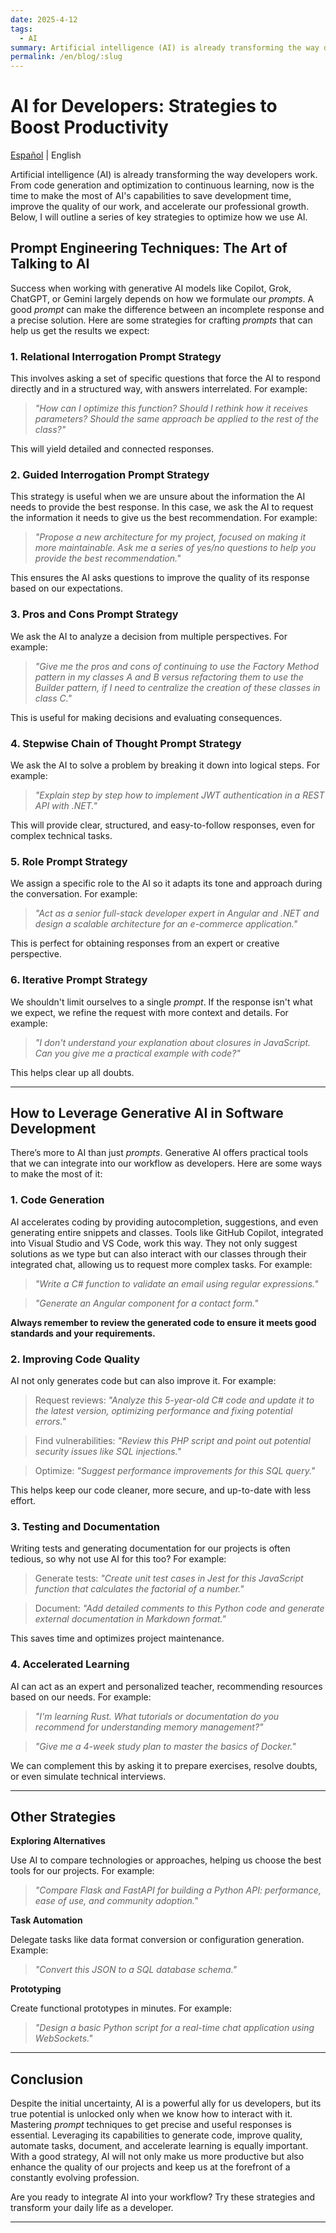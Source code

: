 ```yaml
---
date: 2025-4-12
tags:
  - AI
summary: Artificial intelligence (AI) is already transforming the way developers work. From code generation and optimization to continuous learning, now is the time to make the most of ...
permalink: /en/blog/:slug
---
```


# AI for Developers: Strategies to Boost Productivity

<social-share class="social-share--header" />

[Español](/blog/ia-desarrolladores-estrategias-aumentar-productividad/) | English

Artificial intelligence (AI) is already transforming the way developers work. From code generation and optimization to continuous learning, now is the time to make the most of AI's capabilities to save development time, improve the quality of our work, and accelerate our professional growth. Below, I will outline a series of key strategies to optimize how we use AI.

## Prompt Engineering Techniques: The Art of Talking to AI

Success when working with generative AI models like Copilot, Grok, ChatGPT, or Gemini largely depends on how we formulate our *prompts*. A good *prompt* can make the difference between an incomplete response and a precise solution. Here are some strategies for crafting *prompts* that can help us get the results we expect:

### 1. **Relational Interrogation Prompt Strategy**

This involves asking a set of specific questions that force the AI to respond directly and in a structured way, with answers interrelated. For example:

> *"How can I optimize this function? Should I rethink how it receives parameters? Should the same approach be applied to the rest of the class?"*

This will yield detailed and connected responses.

### 2. **Guided Interrogation Prompt Strategy**

This strategy is useful when we are unsure about the information the AI needs to provide the best response. In this case, we ask the AI to request the information it needs to give us the best recommendation. For example:

> *"Propose a new architecture for my project, focused on making it more maintainable. Ask me a series of yes/no questions to help you provide the best recommendation."*

This ensures the AI asks questions to improve the quality of its response based on our expectations.

### 3. **Pros and Cons Prompt Strategy**

We ask the AI to analyze a decision from multiple perspectives. For example:

> *"Give me the pros and cons of continuing to use the Factory Method pattern in my classes A and B versus refactoring them to use the Builder pattern, if I need to centralize the creation of these classes in class C."*

This is useful for making decisions and evaluating consequences.

### 4. **Stepwise Chain of Thought Prompt Strategy**

We ask the AI to solve a problem by breaking it down into logical steps. For example:

> *"Explain step by step how to implement JWT authentication in a REST API with .NET."*

This will provide clear, structured, and easy-to-follow responses, even for complex technical tasks.

### 5. **Role Prompt Strategy**

We assign a specific role to the AI so it adapts its tone and approach during the conversation. For example:

> *"Act as a senior full-stack developer expert in Angular and .NET and design a scalable architecture for an e-commerce application."*

This is perfect for obtaining responses from an expert or creative perspective.

### 6. **Iterative Prompt Strategy**

We shouldn't limit ourselves to a single *prompt*. If the response isn't what we expect, we refine the request with more context and details. For example:

> *"I don't understand your explanation about closures in JavaScript. Can you give me a practical example with code?"*

This helps clear up all doubts.

---

## How to Leverage Generative AI in Software Development

There’s more to AI than just *prompts*. Generative AI offers practical tools that we can integrate into our workflow as developers. Here are some ways to make the most of it:

### 1. **Code Generation**

AI accelerates coding by providing autocompletion, suggestions, and even generating entire snippets and classes. Tools like GitHub Copilot, integrated into Visual Studio and VS Code, work this way. They not only suggest solutions as we type but can also interact with our classes through their integrated chat, allowing us to request more complex tasks. For example:

> *"Write a C# function to validate an email using regular expressions."*

> *"Generate an Angular component for a contact form."*

**Always remember to review the generated code to ensure it meets good standards and your requirements.**

### 2. **Improving Code Quality**

AI not only generates code but can also improve it. For example:

> Request reviews: *"Analyze this 5-year-old C# code and update it to the latest version, optimizing performance and fixing potential errors."*

> Find vulnerabilities: *"Review this PHP script and point out potential security issues like SQL injections."*

> Optimize: *"Suggest performance improvements for this SQL query."*

This helps keep our code cleaner, more secure, and up-to-date with less effort.

### 3. **Testing and Documentation**

Writing tests and generating documentation for our projects is often tedious, so why not use AI for this too? For example:

> Generate tests: *"Create unit test cases in Jest for this JavaScript function that calculates the factorial of a number."*

> Document: *"Add detailed comments to this Python code and generate external documentation in Markdown format."*

This saves time and optimizes project maintenance.

### 4. **Accelerated Learning**

AI can act as an expert and personalized teacher, recommending resources based on our needs. For example:

> *"I'm learning Rust. What tutorials or documentation do you recommend for understanding memory management?"*

> *"Give me a 4-week study plan to master the basics of Docker."*

We can complement this by asking it to prepare exercises, resolve doubts, or even simulate technical interviews.

---

## Other Strategies

**Exploring Alternatives**

Use AI to compare technologies or approaches, helping us choose the best tools for our projects. For example:

> *"Compare Flask and FastAPI for building a Python API: performance, ease of use, and community adoption."*

**Task Automation**

Delegate tasks like data format conversion or configuration generation. Example:

> *"Convert this JSON to a SQL database schema."*

**Prototyping**

Create functional prototypes in minutes. For example:

> *"Design a basic Python script for a real-time chat application using WebSockets."*

---

## Conclusion

Despite the initial uncertainty, AI is a powerful ally for us developers, but its true potential is unlocked only when we know how to interact with it. Mastering *prompt* techniques to get precise and useful responses is essential. Leveraging its capabilities to generate code, improve quality, automate tasks, document, and accelerate learning is equally important. With a good strategy, AI will not only make us more productive but also enhance the quality of our projects and keep us at the forefront of a constantly evolving profession.

Are you ready to integrate AI into your workflow? Try these strategies and transform your daily life as a developer.

---
<social-share class="social-share--footer" />
